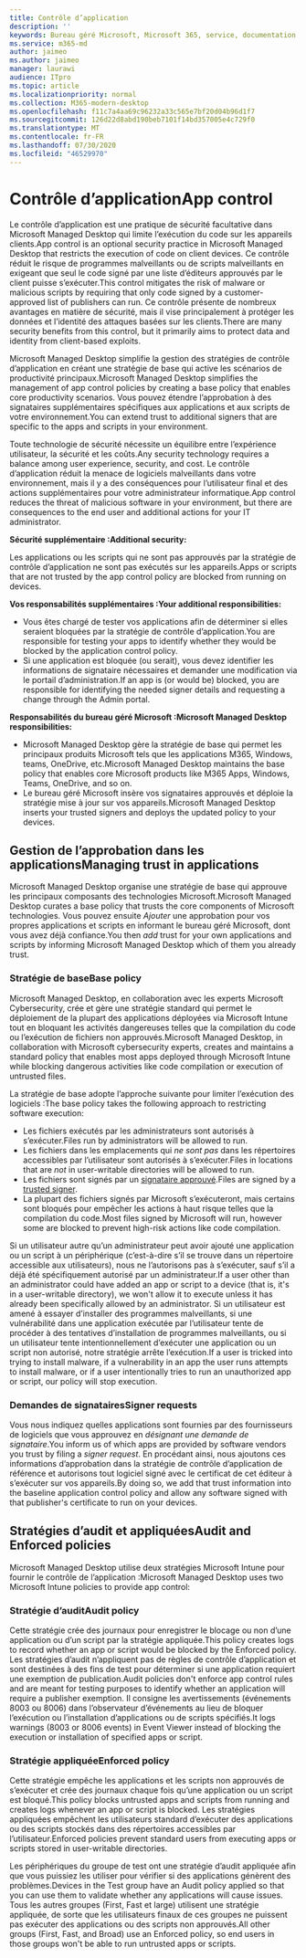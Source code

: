 ```yaml
---
title: Contrôle d’application
description: ''
keywords: Bureau géré Microsoft, Microsoft 365, service, documentation
ms.service: m365-md
author: jaimeo
ms.author: jaimeo
manager: laurawi
audience: ITpro
ms.topic: article
ms.localizationpriority: normal
ms.collection: M365-modern-desktop
ms.openlocfilehash: f11c7a4aa69c96232a33c565e7bf20d04b96d1f7
ms.sourcegitcommit: 126d22d8abd190beb7101f14bd357005e4c729f0
ms.translationtype: MT
ms.contentlocale: fr-FR
ms.lasthandoff: 07/30/2020
ms.locfileid: "46529970"
---
```

# <a name="app-control"></a><span data-ttu-id="a1bb1-103">Contrôle d’application</span><span class="sxs-lookup"><span data-stu-id="a1bb1-103">App control</span></span>

<span data-ttu-id="a1bb1-104">Le contrôle d’application est une pratique de sécurité facultative dans Microsoft Managed Desktop qui limite l’exécution du code sur les appareils clients.</span><span class="sxs-lookup"><span data-stu-id="a1bb1-104">App control is an optional security practice in Microsoft Managed Desktop that restricts the execution of code on client devices.</span></span> <span data-ttu-id="a1bb1-105">Ce contrôle réduit le risque de programmes malveillants ou de scripts malveillants en exigeant que seul le code signé par une liste d’éditeurs approuvés par le client puisse s’exécuter.</span><span class="sxs-lookup"><span data-stu-id="a1bb1-105">This control mitigates the risk of malware or malicious scripts by requiring that only code signed by a customer-approved list of publishers can run.</span></span> <span data-ttu-id="a1bb1-106">Ce contrôle présente de nombreux avantages en matière de sécurité, mais il vise principalement à protéger les données et l’identité des attaques basées sur les clients.</span><span class="sxs-lookup"><span data-stu-id="a1bb1-106">There are many security benefits from this control, but it primarily aims to protect data and identity from client-based exploits.</span></span>

<span data-ttu-id="a1bb1-107">Microsoft Managed Desktop simplifie la gestion des stratégies de contrôle d’application en créant une stratégie de base qui active les scénarios de productivité principaux.</span><span class="sxs-lookup"><span data-stu-id="a1bb1-107">Microsoft Managed Desktop simplifies the management of app control policies by creating a base policy that enables core productivity scenarios.</span></span> <span data-ttu-id="a1bb1-108">Vous pouvez étendre l’approbation à des signataires supplémentaires spécifiques aux applications et aux scripts de votre environnement.</span><span class="sxs-lookup"><span data-stu-id="a1bb1-108">You can extend trust to additional signers that are specific to the apps and scripts in your environment.</span></span> 


<span data-ttu-id="a1bb1-109">Toute technologie de sécurité nécessite un équilibre entre l’expérience utilisateur, la sécurité et les coûts.</span><span class="sxs-lookup"><span data-stu-id="a1bb1-109">Any security technology requires a balance among user experience, security, and cost.</span></span> <span data-ttu-id="a1bb1-110">Le contrôle d’application réduit la menace de logiciels malveillants dans votre environnement, mais il y a des conséquences pour l’utilisateur final et des actions supplémentaires pour votre administrateur informatique.</span><span class="sxs-lookup"><span data-stu-id="a1bb1-110">App control reduces the threat of malicious software in your environment, but there are consequences to the end user and additional actions for your IT administrator.</span></span>

<span data-ttu-id="a1bb1-111">**Sécurité supplémentaire :**</span><span class="sxs-lookup"><span data-stu-id="a1bb1-111">**Additional security:**</span></span>

<span data-ttu-id="a1bb1-112">Les applications ou les scripts qui ne sont pas approuvés par la stratégie de contrôle d’application ne sont pas exécutés sur les appareils.</span><span class="sxs-lookup"><span data-stu-id="a1bb1-112">Apps or scripts that are not trusted by the app control policy are blocked from running on devices.</span></span>

<span data-ttu-id="a1bb1-113">**Vos responsabilités supplémentaires :**</span><span class="sxs-lookup"><span data-stu-id="a1bb1-113">**Your additional responsibilities:**</span></span>

- <span data-ttu-id="a1bb1-114">Vous êtes chargé de tester vos applications afin de déterminer si elles seraient bloquées par la stratégie de contrôle d’application.</span><span class="sxs-lookup"><span data-stu-id="a1bb1-114">You are responsible for testing your apps to identify whether they would be blocked by the application control policy.</span></span>
- <span data-ttu-id="a1bb1-115">Si une application est bloquée (ou serait), vous devez identifier les informations de signataire nécessaires et demander une modification via le portail d’administration.</span><span class="sxs-lookup"><span data-stu-id="a1bb1-115">If an app is (or would be) blocked, you are responsible for identifying the needed signer details and requesting a change through the Admin portal.</span></span>

<span data-ttu-id="a1bb1-116">**Responsabilités du bureau géré Microsoft :**</span><span class="sxs-lookup"><span data-stu-id="a1bb1-116">**Microsoft Managed Desktop responsibilities:**</span></span>

- <span data-ttu-id="a1bb1-117">Microsoft Managed Desktop gère la stratégie de base qui permet les principaux produits Microsoft tels que les applications M365, Windows, teams, OneDrive, etc.</span><span class="sxs-lookup"><span data-stu-id="a1bb1-117">Microsoft Managed Desktop maintains the base policy that enables core Microsoft products like M365 Apps, Windows, Teams, OneDrive, and so on.</span></span>
- <span data-ttu-id="a1bb1-118">Le bureau géré Microsoft insère vos signataires approuvés et déploie la stratégie mise à jour sur vos appareils.</span><span class="sxs-lookup"><span data-stu-id="a1bb1-118">Microsoft Managed Desktop inserts your trusted signers and deploys the updated policy to your devices.</span></span>


## <a name="managing-trust-in-applications"></a><span data-ttu-id="a1bb1-119">Gestion de l’approbation dans les applications</span><span class="sxs-lookup"><span data-stu-id="a1bb1-119">Managing trust in applications</span></span>

<span data-ttu-id="a1bb1-120">Microsoft Managed Desktop organise une stratégie de base qui approuve les principaux composants des technologies Microsoft.</span><span class="sxs-lookup"><span data-stu-id="a1bb1-120">Microsoft Managed Desktop curates a base policy that trusts the core components of Microsoft technologies.</span></span> <span data-ttu-id="a1bb1-121">Vous pouvez ensuite *Ajouter* une approbation pour vos propres applications et scripts en informant le bureau géré Microsoft, dont vous avez déjà confiance.</span><span class="sxs-lookup"><span data-stu-id="a1bb1-121">You then *add* trust for your own applications and scripts by informing Microsoft Managed Desktop which of them you already trust.</span></span>

### <a name="base-policy"></a><span data-ttu-id="a1bb1-122">Stratégie de base</span><span class="sxs-lookup"><span data-stu-id="a1bb1-122">Base policy</span></span>

<span data-ttu-id="a1bb1-123">Microsoft Managed Desktop, en collaboration avec les experts Microsoft Cybersecurity, crée et gère une stratégie standard qui permet le déploiement de la plupart des applications déployées via Microsoft Intune tout en bloquant les activités dangereuses telles que la compilation du code ou l’exécution de fichiers non approuvés.</span><span class="sxs-lookup"><span data-stu-id="a1bb1-123">Microsoft Managed Desktop, in collaboration with Microsoft cybersecurity experts, creates and maintains a standard policy that enables most apps deployed through Microsoft Intune while blocking dangerous activities like code compilation or execution of untrusted files.</span></span>

<span data-ttu-id="a1bb1-124">La stratégie de base adopte l’approche suivante pour limiter l’exécution des logiciels :</span><span class="sxs-lookup"><span data-stu-id="a1bb1-124">The base policy takes the following approach to restricting software execution:</span></span>

- <span data-ttu-id="a1bb1-125">Les fichiers exécutés par les administrateurs sont autorisés à s’exécuter.</span><span class="sxs-lookup"><span data-stu-id="a1bb1-125">Files run by administrators will be allowed to run.</span></span>
- <span data-ttu-id="a1bb1-126">Les fichiers dans les emplacements qui *ne sont pas* dans les répertoires accessibles par l’utilisateur sont autorisés à s’exécuter.</span><span class="sxs-lookup"><span data-stu-id="a1bb1-126">Files in locations that are *not* in user-writable directories will be allowed to run.</span></span>
- <span data-ttu-id="a1bb1-127">Les fichiers sont signés par un [signataire approuvé](#signer-requests).</span><span class="sxs-lookup"><span data-stu-id="a1bb1-127">Files are signed by a [trusted signer](#signer-requests).</span></span>
- <span data-ttu-id="a1bb1-128">La plupart des fichiers signés par Microsoft s’exécuteront, mais certains sont bloqués pour empêcher les actions à haut risque telles que la compilation du code.</span><span class="sxs-lookup"><span data-stu-id="a1bb1-128">Most files signed by Microsoft will run, however some are blocked to prevent high-risk actions like code compilation.</span></span>


<span data-ttu-id="a1bb1-129">Si un utilisateur autre qu’un administrateur peut avoir ajouté une application ou un script à un périphérique (c’est-à-dire s’il se trouve dans un répertoire accessible aux utilisateurs), nous ne l’autorisons pas à s’exécuter, sauf s’il a déjà été spécifiquement autorisé par un administrateur.</span><span class="sxs-lookup"><span data-stu-id="a1bb1-129">If a user other than an administrator could have added an app or script to a device (that is, it's in a user-writable directory), we won't allow it to execute unless it has already been specifically allowed by an administrator.</span></span> <span data-ttu-id="a1bb1-130">Si un utilisateur est amené à essayer d’installer des programmes malveillants, si une vulnérabilité dans une application exécutée par l’utilisateur tente de procéder à des tentatives d’installation de programmes malveillants, ou si un utilisateur tente intentionnellement d’exécuter une application ou un script non autorisé, notre stratégie arrête l’exécution.</span><span class="sxs-lookup"><span data-stu-id="a1bb1-130">If a user is tricked into trying to install malware, if a vulnerability in an app the user runs attempts to install malware, or if a user intentionally tries to run an unauthorized app or script, our policy will stop execution.</span></span>

### <a name="signer-requests"></a><span data-ttu-id="a1bb1-131">Demandes de signataires</span><span class="sxs-lookup"><span data-stu-id="a1bb1-131">Signer requests</span></span>

<span data-ttu-id="a1bb1-132">Vous nous indiquez quelles applications sont fournies par des fournisseurs de logiciels que vous approuvez en *désignant une demande de signataire*.</span><span class="sxs-lookup"><span data-stu-id="a1bb1-132">You inform us of which apps are provided by software vendors you trust by filing a *signer request*.</span></span> <span data-ttu-id="a1bb1-133">En procédant ainsi, nous ajoutons ces informations d’approbation dans la stratégie de contrôle d’application de référence et autorisons tout logiciel signé avec le certificat de cet éditeur à s’exécuter sur vos appareils.</span><span class="sxs-lookup"><span data-stu-id="a1bb1-133">By doing so, we add that trust information into the baseline application control policy and allow any software signed with that publisher's certificate to run on your devices.</span></span>

## <a name="audit-and-enforced-policies"></a><span data-ttu-id="a1bb1-134">Stratégies d’audit et appliquées</span><span class="sxs-lookup"><span data-stu-id="a1bb1-134">Audit and Enforced policies</span></span>

<span data-ttu-id="a1bb1-135">Microsoft Managed Desktop utilise deux stratégies Microsoft Intune pour fournir le contrôle de l’application :</span><span class="sxs-lookup"><span data-stu-id="a1bb1-135">Microsoft Managed Desktop uses two Microsoft Intune policies to provide app control:</span></span>

### <a name="audit-policy"></a><span data-ttu-id="a1bb1-136">Stratégie d’audit</span><span class="sxs-lookup"><span data-stu-id="a1bb1-136">Audit policy</span></span>
<span data-ttu-id="a1bb1-137">Cette stratégie crée des journaux pour enregistrer le blocage ou non d’une application ou d’un script par la stratégie appliquée.</span><span class="sxs-lookup"><span data-stu-id="a1bb1-137">This policy creates logs to record whether an app or script would be blocked by the Enforced policy.</span></span> <span data-ttu-id="a1bb1-138">Les stratégies d’audit n’appliquent pas de règles de contrôle d’application et sont destinées à des fins de test pour déterminer si une application requiert une exemption de publication.</span><span class="sxs-lookup"><span data-stu-id="a1bb1-138">Audit policies don't enforce app control rules and are meant for testing purposes to identify whether an application will require a publisher exemption.</span></span> <span data-ttu-id="a1bb1-139">Il consigne les avertissements (événements 8003 ou 8006) dans l’observateur d’événements au lieu de bloquer l’exécution ou l’installation d’applications ou de scripts spécifiés.</span><span class="sxs-lookup"><span data-stu-id="a1bb1-139">It logs warnings (8003 or 8006 events) in Event Viewer instead of blocking the execution or installation of specified apps or script.</span></span>

### <a name="enforced-policy"></a><span data-ttu-id="a1bb1-140">Stratégie appliquée</span><span class="sxs-lookup"><span data-stu-id="a1bb1-140">Enforced policy</span></span>
<span data-ttu-id="a1bb1-141">Cette stratégie empêche les applications et les scripts non approuvés de s’exécuter et crée des journaux chaque fois qu’une application ou un script est bloqué.</span><span class="sxs-lookup"><span data-stu-id="a1bb1-141">This policy blocks untrusted apps and scripts from running and creates logs whenever an app or script is blocked.</span></span> <span data-ttu-id="a1bb1-142">Les stratégies appliquées empêchent les utilisateurs standard d’exécuter des applications ou des scripts stockés dans des répertoires accessibles par l’utilisateur.</span><span class="sxs-lookup"><span data-stu-id="a1bb1-142">Enforced policies prevent standard users from executing apps or scripts stored in user-writable directories.</span></span>

<span data-ttu-id="a1bb1-143">Les périphériques du groupe de test ont une stratégie d’audit appliquée afin que vous puissiez les utiliser pour vérifier si des applications génèrent des problèmes.</span><span class="sxs-lookup"><span data-stu-id="a1bb1-143">Devices in the Test group have an Audit policy applied so that you can use them to validate whether any applications will cause issues.</span></span> <span data-ttu-id="a1bb1-144">Tous les autres groupes (First, Fast et large) utilisent une stratégie appliquée, de sorte que les utilisateurs finaux de ces groupes ne puissent pas exécuter des applications ou des scripts non approuvés.</span><span class="sxs-lookup"><span data-stu-id="a1bb1-144">All other groups (First, Fast, and Broad) use an Enforced policy, so end users in those groups won't be able to run untrusted apps or scripts.</span></span>







